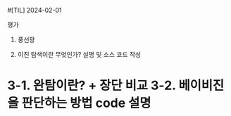 #[TIL] 2024-02-01

평가

1. 풍선팡

2. 이진 탐색이란 무엇인가? 설명 및 소스 코드 작성

3-1. 완탐이란? + 장단 비교
3-2. 베이비진을 판단하는 방법 code 설명
=======


